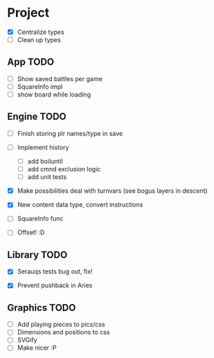 # Project

-[X] Centralize types
-[ ] Clean up types

## App TODO

-[ ] Show saved battles per game
-[ ] SquareInfo impl
-[ ] show board while loading

## Engine TODO

-[ ] Finish storing plr names/type in save
-[ ] Implement history
    -[ ] add boiluntil
    -[ ] add cmnd exclusion logic
    -[ ] add unit tests
-[x] Make possibilities deal with turnvars (see bogus layers in descent)
-[x] New content data type, convert instructions
-[ ] SquareInfo func
-[ ] Offset! :D


## Library TODO

-[x] Serauqs tests bug out, fix!
-[x] Prevent pushback in Aries


## Graphics TODO

-[ ] Add playing pieces to pics/css
-[ ] Dimensions and positions to css
-[ ] SVGify
-[ ] Make nicer :P
